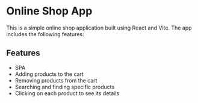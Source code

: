 # Online Shop App

This is a simple online shop application built using React and Vite.
The app includes the following features:

## Features
- SPA
- Adding products to the cart
- Removing products from the cart
- Searching and finding specific products
- Clicking on each product to see its details
